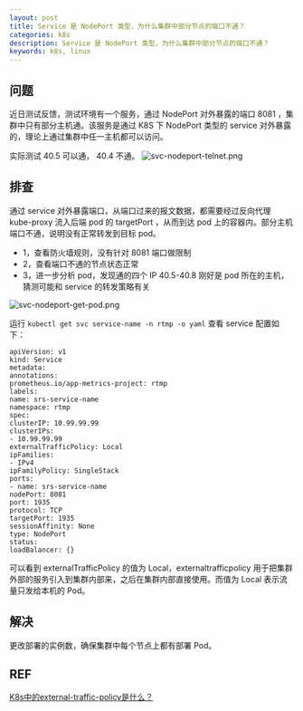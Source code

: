 ```yaml
---
layout: post
title: Service 是 NodePort 类型，为什么集群中部分节点的端口不通？
categories: k8s
description: Service 是 NodePort 类型，为什么集群中部分节点的端口不通？
keywords: k8s, linux
---
```


## 问题

近日测试反馈，测试环境有一个服务，通过  NodePort 对外暴露的端口 8081 ，集群中只有部分主机通。该服务是通过 K8S 下 NodePort 类型的 service 对外暴露的，理论上通过集群中任一主机都可以访问。

实际测试 40.5 可以通， 40.4 不通。
![svc-nodeport-telnet.png](https://s2.loli.net/2023/08/06/pLqYf9WP1SubElj.png)

## 排查

通过 service 对外暴露端口，从端口过来的报文数据，都需要经过反向代理 kube-proxy 流入后端 pod 的 targetPort ，从而到达 pod 上的容器内。部分主机端口不通，说明没有正常转发到目标 pod。

- 1，查看防火墙规则，没有针对 8081 端口做限制
- 2，查看端口不通的节点状态正常
- 3，进一步分析 pod，发现通的四个 IP 40.5-40.8 刚好是 pod 所在的主机，猜测可能和 service 的转发策略有关

![svc-nodeport-get-pod.png](https://s2.loli.net/2023/08/06/53rbfOqAElQRnHY.png)

运行 `kubectl get svc service-name -n rtmp -o yaml` 查看 service 配置如下：

```shell
apiVersion: v1
kind: Service
metadata:
annotations:
prometheus.io/app-metrics-project: rtmp
labels:
name: srs-service-name
namespace: rtmp
spec:
clusterIP: 10.99.99.99
clusterIPs:
- 10.99.99.99
externalTrafficPolicy: Local
ipFamilies:
- IPv4
ipFamilyPolicy: SingleStack
ports:
- name: srs-service-name
nodePort: 8081
port: 1935
protocol: TCP
targetPort: 1935
sessionAffinity: None
type: NodePort
status:
loadBalancer: {}
```

可以看到 externalTrafficPolicy 的值为 Local，externaltrafficpolicy 用于把集群外部的服务引入到集群内部来，之后在集群内部直接使用。而值为 Local 表示流量只发给本机的 Pod。

## 解决

更改部署的实例数，确保集群中每个节点上都有部署 Pod。

## REF

[K8s中的external-traffic-policy是什么？](https://blog.csdn.net/agonie201218/article/details/122215040)



